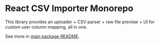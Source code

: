 # React CSV Importer Monorepo

This library provides an uploader + CSV parser + raw file preview + UI for custom user column
mapping, all in one.

See more in [main package README](package-core/README.md).
